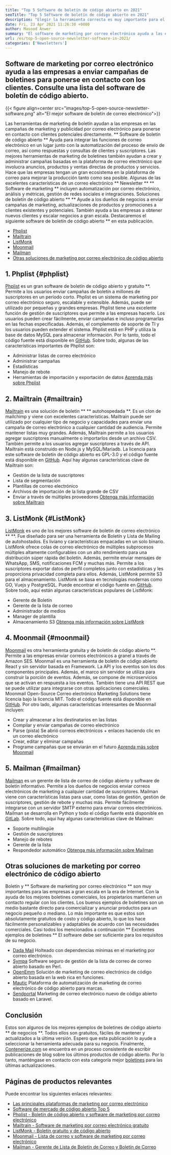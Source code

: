 ```yaml
---
title: "Top 5 Software de boletín de código abierto en 2021" 
seoTitle: "Top 5 Software de boletín de código abierto en 2021" 
description: "Elegir la herramienta correcta es muy importante para el crecimiento del negocio. Tenemos una lista concisa del mejor software de boletín de código abierto de correo electrónico." 
date: Fri, 23 Apr 2021 11:26:30 +0000
author: Masood Anwer
summary: "El software de marketing por correo electrónico ayuda a las empresas a enviar campañas de boletines para ponerse en contacto con los clientes. Consulte una lista del software de boletín de código abierto." 
url: /es/top-5-open-source-newsletter-software-in-2021/
categories: ['Newsletters']
---
```


## Software de marketing por correo electrónico ayuda a las empresas a enviar campañas de boletines para ponerse en contacto con los clientes. Consulte una lista del software de boletín de código abierto.

{{< figure align=center src="images/top-5-open-source-newsletter-software.png" alt="El mejor software de boletín de correo electrónico">}}

Las herramientas de marketing de boletín ayudan a las empresas en las campañas de marketing y publicidad por correo electrónico para ponerse en contacto con clientes potenciales directamente. ** Software de boletín de código abierto ** Ayuda para integrar las funciones de correo electrónico en un lugar junto con la automatización del proceso de envío de correo, así como respuestas y consultas de clientes y suscriptores. Las mejores herramientas de marketing de boletines también ayudan a crear y administrar campañas basadas en la plataforma de correo electrónico que involucra anuncios, productos y ventas directas de productos y servicios. Hace que las empresas tengan un gran ecosistema en la plataforma de correo para mejorar la producción tanto como sea posible. Algunas de las excelentes características de un correo electrónico ** Newsletter ** ** Software de marketing ** incluyen automatización por correo electrónico, análisis y métricas, gestión de redes sociales e integraciones.
Soluciones de boletín de código abierto ** ** Ayude a los dueños de negocios a enviar campañas de marketing, actualizaciones de productos y promociones a clientes existentes y potenciales. También ayuda a las empresas a obtener nuevos clientes y escalar negocios a gran escala. Destacaremos el siguiente software de boletín de código abierto ** en esta publicación.
  * [Phplist][1]
  * [Mailtrain][2]
  * [ListMonk][3]
  * [Moonmail][4]
  * [Mailman][5]
  * [Otras soluciones de marketing por correo electrónico de código abierto][6]

## 1. Phplist {#phplist}
[Phplist][7] es un gran software de boletín de código abierto y gratuito **. Permite a los usuarios enviar campañas de boletín a millones de suscriptores en un período corto. Phplist es un sistema de marketing por correo electrónico seguro, escalable y extensible. Además, puede ser utilizado por pequeñas y grandes empresas. Phplist tiene una excelente función de gestión de suscriptores que permite a las empresas hacerlo. Los usuarios pueden crear fácilmente, enviar campañas e incluso programarlas en las fechas especificadas. Además, el complemento de soporte de TI y los usuarios pueden extender el sistema. Phplist está en PHP y utiliza la base de datos MySQL para almacenar información. Por lo tanto, todo el código fuente está disponible en [GitHub][8].
Sobre todo, algunas de las características importantes de Phplist son:
  * Administrar listas de correo electrónico
  * Administrar campañas
  * Estadísticas
  * Manejo de rebote
  * Herramientas de importación y exportación de datos
[Aprenda más sobre Phplist][7]

## 2. Mailtrain {#mailtrain}
[Mailtrain][9] es una solución de boletín ** ** autohospedada **. Es un clon de mailchimp y viene con excelentes características. Mailtrain puede ser utilizado por cualquier tipo de negocio y capacidades para enviar una campaña de correo electrónico a cualquier cantidad de audiencia. Permite mantener listas muy grandes. Además, Mailtrain permite a los usuarios agregar suscriptores manualmente o importarlos desde un archivo CSV. También permite a los usuarios agregar suscriptores a través de API. Mailtrain está construido en Node.js y MySQL/Mariadb. La licencia para este software de boletín de código abierto es GPL-3.0 y el código fuente está disponible en [GitHub][10].
Aquí hay algunas características clave de Mailtrain son:
  * Gestión de la lista de suscriptores
  * Lista de segmentación
  * Plantillas de correo electrónico
  * Archivos de importación de la lista grande de CSV
  * Enviar a través de múltiples proveedores
[Obtenga más información sobre Mailtrain][9]

## 3. ListMonk {#ListMonk}
[ListMonk][11] es uno de los mejores software de boletín de correo electrónico ** **. Fue diseñado para ser una herramienta de Boletín y Lista de Mailing de autohostados. Es liviano y características empacadas en un solo binario. ListMonk ofrece colas de correo electrónico de múltiples subprocesos múltiples altamente configurables con un alto rendimiento para una distribución súper rápida del boletín. Además, permite enviar mensajes de WhatsApp, SMS, notificaciones FCM y muchas más. Permite a los suscriptores exportar datos de perfil completos junto con estadísticas y les proporciona privacidad completa para ellos. Además, ListMonk permite S3 para el almacenamiento. ListMonk se basa en tecnologías modernas como GO, Vuejs y PostgreSQL. Puede encontrar el código fuente en [GitHub][12].
Sobre todo, aquí están algunas características populares de ListMonk:
  * Gerente de Boletín
  * Gerente de la lista de correo
  * Administrador de medios
  * Manager de plantilla
  * Almacenamiento S3
[Obtenga más información sobre ListMonk][11]

## 4. Moonmail {#moonmail}
[Moonmail][13] es otra herramienta gratuita y de boletín de código abierto **. Permite a las empresas enviar correos electrónicos a granel a través de Amazon SES. Moonmail es una herramienta de boletín de código abierto React y sin servidor basada en Framework. La API y los eventos son los dos componentes principales. Además, el marco sin servidor se utiliza para construir la porción de eventos. Además, se compone de microservicios que se activan en respuesta a los eventos. También tiene una API REST que se puede utilizar para integrarse con otras aplicaciones comerciales. Moonmail Open-Source Correo electrónico Marketing Solutions tiene licencia bajo la licencia MIT. Todo el código fuente está disponible en [GitHub][14].
Por otro lado, algunas características interesantes de Moonmail incluyen:
  * Crear y almacenar a los destinatarios en las listas
  * Compilar y enviar campañas de correo electrónico
  * Parse (pista) Se abrió correos electrónicos + enlaces haciendo clic en un correo electrónico
  * Crear, editar y eliminar campañas
  * Programe campañas que se enviarán en el futuro
[Aprenda más sobre Moonmail][13]

## 5. Mailman {#mailman}
[Mailman][15] es un gerente de lista de correo de código abierto y software de boletín informativo. Permite a los dueños de negocios enviar correos electrónicos de marketing a cualquier cantidad de suscriptores. Mailman viene con características listas para usar, como listas de gestión, gestión de suscriptores, gestión de rebote y muchas más. Permite fácilmente integrarse con un servidor SMTP externo para enviar correos electrónicos. Mailman se desarrolla en Python y todo el código fuente está disponible en [GitLab][16].
Sobre todo, aquí hay algunas características clave de Mailman:
  * Soporte multilingüe
  * Gestión de suscriptores
  * Manejo de rebotes
  * Gerente de la lista
  * Respondedor automático
[Obtenga más información sobre Mailman][15]

## Otras soluciones de marketing por correo electrónico de código abierto
Boletín y ** Software de marketing por correo electrónico ** son muy importantes para las empresas a gran escala en la era de Internet. Con la ayuda de los mejores boletines comerciales, los propietarios mantienen un contacto regular con los clientes. Los buenos ejemplos de boletines son un medio bastante directo para comercializar y anunciar productos para un negocio pequeño o mediano. Lo más importante es que estos son absolutamente gratuitos de costo y código abierto, lo que los hace fácilmente personalizables y adaptables de acuerdo con las necesidades comerciales. Casi todos los mencionados a continuación ** Excelentes ejemplos de boletines ** El software debe ser suficiente para los requisitos de su negocio.
  * [Dada Mail][17] Holteado con dependencias mínimas en el marketing por correo electrónico.
  * [Sympa][18] Software seguro de gestión de la lista de correo de correo abierto basado en Perl.
  * [OpenEmm][19] Solución de marketing de correo electrónico de código abierto basada en la web rica en funciones.
  * [Mautic][20] Plataforma de automatización de marketing de correo electrónico de código abierto para marcas.
  * [Sendportal][21] Marketing de correo electrónico nuevo de código abierto basado en Laravel.

## Conclusión
Estos son algunos de los mejores ejemplos de boletines de código abierto ** de negocios **. Todos ellos son gratuitos, fáciles de mantener y actualizados a la última versión. Espero que esta publicación lo ayude a seleccionar la herramienta adecuada para su negocio.
Finalmente, [Contenerize.com][22] se encuentra en un proceso consistente de escribir publicaciones de blog sobre los últimos productos de código abierto. Por lo tanto, manténgase en contacto con esta categoría mejor [boletines][23] para las últimas actualizaciones.

## Páginas de productos relevantes
Puede encontrar los siguientes enlaces relevantes:
  * [Las principales plataformas de marketing por correo electrónico][24]
  * [Software de mercado de código abierto Top 5][25]
  * [Phplist - Boletín de código abierto y software de marketing por correo electrónico][7]
  * [Mailtrain - Software de marketing por correo electrónico gratuito][9]
  * [ListMonk - Boletín gratuito y de código abierto][11]
  * [Moonmail - Lista de correo y software de marketing por correo electrónico][13]
  * [Mailman - Gerente de Lista de Boletín de Correo y Boletín de Correo][15]

  
[1]: #phpList
[2]: #Mailtrain
[3]: #listmonk
[4]: #MoonMail
[5]: #Mailman
[6]: #OtherOpen-sourceEmailMarketingSolutions
[7]: https://products.containerize.com/newsletter/phplist
[8]: https://github.com/phpList/phplist3
[9]: https://products.containerize.com/newsletter/mailtrain
[10]: https://github.com/Mailtrain-org/mailtrain
[11]: https://products.containerize.com/newsletter/listmonk
[12]: https://github.com/knadh/listmonk
[13]: https://products.containerize.com/newsletter/moonmail
[14]: https://github.com/MoonMail/MoonMail
[15]: https://products.containerize.com/newsletter/mailman
[16]: https://gitlab.com/mailman
[17]: https://dadamailproject.com/
[18]: https://www.sympa.org/
[19]: https://www.agnitas.de/en/e-marketing_manager/email-marketing-software-variants/openemm/
[20]: https://www.mautic.org/
[21]: https://laravel-news.com/sendportal-open-source-email-marketing-software
[22]: https://containerize.com
[23]: https://blog.containerize.com/category/newsletter/
[24]: https://products.containerize.com/newsletter
[25]: https://blog.containerize.com/marketplace/top-5-open-source-marketplace-software-in-2021/
